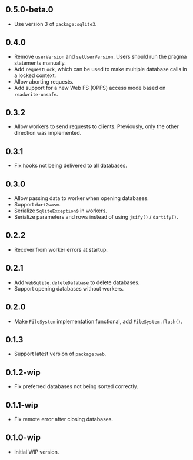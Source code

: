 ## 0.5.0-beta.0

- Use version 3 of `package:sqlite3`.

## 0.4.0

- Remove `userVersion` and `setUserVersion`. Users should run the pragma statements manually.
- Add `requestLock`, which can be used to make multiple database calls in a locked context.
- Allow aborting requests.
- Add support for a new Web FS (OPFS) access mode based on `readwrite-unsafe`.

## 0.3.2

- Allow workers to send requests to clients. Previously, only the other
  direction was implemented.

## 0.3.1

- Fix hooks not being delivered to all databases.

## 0.3.0

- Allow passing data to worker when opening databases.
- Support `dart2wasm`.
- Serialize `SqliteException`s in workers.
- Serialize parameters and rows instead of using `jsify()` / `dartify()`.

## 0.2.2

- Recover from worker errors at startup.

## 0.2.1

- Add `WebSqlite.deleteDatabase` to delete databases.
- Support opening databases without workers.

## 0.2.0

- Make `FileSystem` implementation functional, add `FileSystem.flush()`.

## 0.1.3

- Support latest version of `package:web`.

## 0.1.2-wip

- Fix preferred databases not being sorted correctly.

## 0.1.1-wip

- Fix remote error after closing databases.

## 0.1.0-wip

- Initial WIP version.
